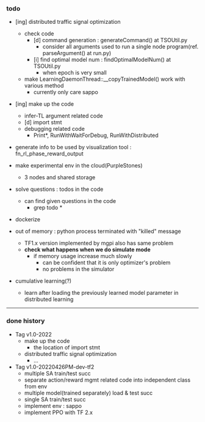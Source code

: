 ### todo 

* [ing] distributed traffic signal optimization
  * check code
    * [d] command generation : generateCommand() at TSOUtil.py
      * consider all arguments used to run a single node program(ref. parseArgument() at run.py)
    * [i] find optimal model num : findOptimalModelNum() at TSOUtil.py
      * when epoch is very small 
  * make LearningDaemonThread::__copyTrainedModel() work with various method
    * currently only care sappo
* [ing] make up the code
  * infer-TL argument related code
  * [d] import stmt
  * debugging related code 
    * Print*, RunWithWaitForDebug, RunWithDistributed

* generate info to be used by visualization tool : fn_rl_phase_reward_output

* make experimental env in the cloud(PurpleStones)
  * 3 nodes and shared storage

* solve questions :  todos in the code
  * can find given questions in the code
    * grep todo *
    
* dockerize 

* out of memory : python process terminated with "killed" message
  * TF1.x version implemented by mgpi also has same problem
  * **check what happens when we do simulate mode**
    * if memory usage increase much slowly 
      * can be confident that it is only optimizer's problem  
      * no problems in the simulator 

* cumulative learning(?)
  * learn after loading the previously learned model parameter in distributed learning

<hr>
  
### done history
* Tag v1.0-2022
  * make up the code 
    * the location of import stmt 
  * distributed traffic signal optimization
    * ...
* Tag v1.0-20220426PM-dev-tf2
  * multiple SA train/test succ
  * separate action/reward mgmt related code into independent class from env
  * multiple model(trained separately) load & test succ
  * single SA train/test succ
  * implement env : sappo
  * implement PPO with TF 2.x

